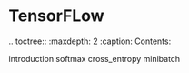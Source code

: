 TensorFLow
==========


.. toctree::
   :maxdepth: 2
   :caption: Contents:

   introduction
   softmax
   cross_entropy
   minibatch